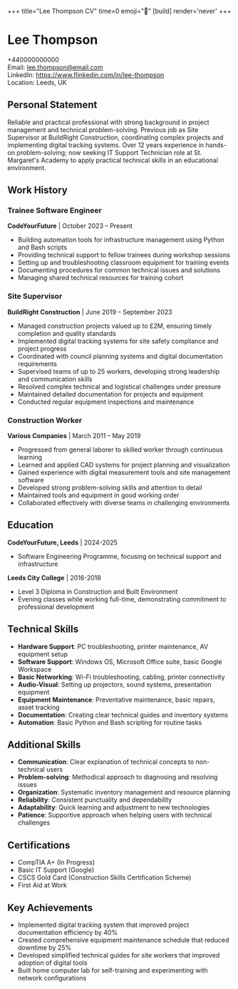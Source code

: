 +++
title="Lee Thompson CV" 
time=0 
emoji="📄" 
[build]
render='never'
+++

# Lee Thompson

+440000000000  
Email: lee.thompson@email.com  
LinkedIn: https://www.flinkedin.com/in/lee-thompson  
Location: Leeds, UK

## Personal Statement

Reliable and practical professional with strong background in project management and technical problem-solving. Previous job as Site Supervisor at BuildRight Construction, coordinating complex projects and implementing digital tracking systems. Over 12 years experience in hands-on problem-solving; now seeking IT Support Technician role at St. Margaret's Academy to apply practical technical skills in an educational environment.

## Work History

### Trainee Software Engineer

**CodeYourFuture** | October 2023 – Present

- Building automation tools for infrastructure management using Python and Bash scripts
- Providing technical support to fellow trainees during workshop sessions
- Setting up and troubleshooting classroom equipment for training events
- Documenting procedures for common technical issues and solutions
- Managing shared technical resources for training cohort

### Site Supervisor

**BuildRight Construction** | June 2019 – September 2023

- Managed construction projects valued up to £2M, ensuring timely completion and quality standards
- Implemented digital tracking systems for site safety compliance and project progress
- Coordinated with council planning systems and digital documentation requirements
- Supervised teams of up to 25 workers, developing strong leadership and communication skills
- Resolved complex technical and logistical challenges under pressure
- Maintained detailed documentation for projects and equipment
- Conducted regular equipment inspections and maintenance

### Construction Worker

**Various Companies** | March 2011 – May 2019

- Progressed from general laborer to skilled worker through continuous learning
- Learned and applied CAD systems for project planning and visualization
- Gained experience with digital measurement tools and site management software
- Developed strong problem-solving skills and attention to detail
- Maintained tools and equipment in good working order
- Collaborated effectively with diverse teams in challenging environments

## Education

**CodeYourFuture, Leeds** | 2024-2025

- Software Engineering Programme, focusing on technical support and infrastructure

**Leeds City College** | 2016-2018

- Level 3 Diploma in Construction and Built Environment
- Evening classes while working full-time, demonstrating commitment to professional development

## Technical Skills

- **Hardware Support**: PC troubleshooting, printer maintenance, AV equipment setup
- **Software Support**: Windows OS, Microsoft Office suite, basic Google Workspace
- **Basic Networking**: Wi-Fi troubleshooting, cabling, printer connectivity
- **Audio-Visual**: Setting up projectors, sound systems, presentation equipment
- **Equipment Maintenance**: Preventative maintenance, basic repairs, asset tracking
- **Documentation**: Creating clear technical guides and inventory systems
- **Automation**: Basic Python and Bash scripting for routine tasks

## Additional Skills

- **Communication**: Clear explanation of technical concepts to non-technical users
- **Problem-solving**: Methodical approach to diagnosing and resolving issues
- **Organization**: Systematic inventory management and resource planning
- **Reliability**: Consistent punctuality and dependability
- **Adaptability**: Quick learning and adjustment to new technologies
- **Patience**: Supportive approach when helping users with technical challenges

## Certifications

- CompTIA A+ (In Progress)
- Basic IT Support (Google)
- CSCS Gold Card (Construction Skills Certification Scheme)
- First Aid at Work

## Key Achievements

- Implemented digital tracking system that improved project documentation efficiency by 40%
- Created comprehensive equipment maintenance schedule that reduced downtime by 25%
- Developed simplified technical guides for site workers that improved adoption of digital tools
- Built home computer lab for self-training and experimenting with network configurations
